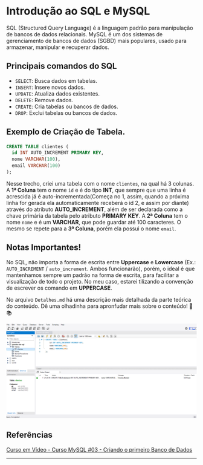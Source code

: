 # Introdução ao SQL e MySQL

SQL (Structured Query Language) é a linguagem padrão para manipulação de bancos de dados relacionais. MySQL é um dos sistemas de gerenciamento de bancos de dados (SGBD) mais populares, usado para armazenar, manipular e recuperar dados.

## Principais comandos do SQL

- `SELECT`: Busca dados em tabelas.
- `INSERT`: Insere novos dados.
- `UPDATE`: Atualiza dados existentes.
- `DELETE`: Remove dados.
- `CREATE`: Cria tabelas ou bancos de dados.
- `DROP`: Exclui tabelas ou bancos de dados.

## Exemplo de Criação de Tabela.

```sql
CREATE TABLE clientes (
  id INT AUTO_INCREMENT PRIMARY KEY,
  nome VARCHAR(100),
  email VARCHAR(100)
);
```

Nesse trecho, criei uma tabela com o nome `clientes`, na qual há 3 colunas. A **1ª Coluna** tem o nome `id` e é do tipo **INT**, que sempre que uma linha é acrescida já é auto-incrementada(Começa no 1, assim, quando a próxima linha for gerada ela automaticamente receberá o id 2, e assim por diante) através do atributo **AUTO_INCREMENT**, além de ser declarada como a chave primária da tabela pelo atributo **PRIMARY KEY**. A **2ª Coluna** tem o nome `nome` e é um **VARCHAR**, que pode guardar até 100 caracteres. O mesmo se repete para a **3ª Coluna**, porém ela possui o nome `email`.

## Notas Importantes!

No SQL, não importa a forma de escrita entre **Uppercase** e **Lowercase** (Ex.: `AUTO_INCREMENT` / `auto_increment`. Ambos funcionarão), porém, o ideal é que mantenhamos sempre um padrão na forma de escrita, para facilitar a visualização de todo o projeto. No meu caso, estarei tilizando a convenção de escrever os comando em **UPPERCASE**.

No arquivo `Detalhes.md` há uma descrição mais detalhada da parte teórica do conteúdo. Dê uma olhadinha para apronfudar mais sobre o conteúdo! 🖖📚

![a](./img/criacao-de-tabela.png)

## Referências

[Curso em Vídeo - Curso MySQL #03 - Criando o primeiro Banco de Dados](https://youtu.be/m9YPlX0fcJk?list=PLHz_AreHm4dkBs-795Dsgvau_ekxg8g1r)

---
